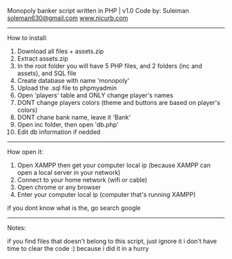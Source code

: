 Monopoly banker script written in PHP | v1.0
Code by: Suleiman
soleman630@gmail.com
www.nicurb.com

--------------------------------------------

How to install:

1. Download all files + assets.zip
2. Extract assets.zip
3. In the root folder you will have 5 PHP files, and 2 folders (inc and assets), and SQL file
4. Create database with name 'monopoly'
5. Upload the .sql file to phpmyadmin
6. Open 'players' table and ONLY change player's names
7. DONT change players colors (theme and buttons are based on player's colors)
8. DONT chane bank name, leave it 'Bank'
9. Open inc folder, then open 'db.php'
10. Edit db information if nedded

--------------------------------------------

How open it:

1. Open XAMPP then get your computer local ip (because XAMPP can open a local server in your network)
2. Connect to your home network (wifi or cable)
3. Open chrome or any browser
4. Enter your computer local ip (computer that's running XAMPP)

if you dont know what is the, go search google

--------------------------------------------

Notes:

if you find files that doesn't belong to this script, just ignore it
i don't have time to clear the code :)
because i did it in a hurry
